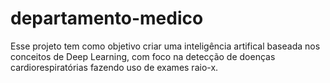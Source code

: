 # departamento-medico

Esse projeto tem como objetivo criar uma inteligência artifical baseada nos conceitos de Deep Learning, com foco na detecção de doenças cardiorespiratórias fazendo uso de exames raio-x.
